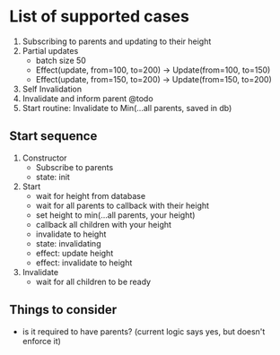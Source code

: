 # List of supported cases

1. Subscribing to parents and updating to their height
2. Partial updates
   - batch size 50
   - Effect(update, from=100, to=200) -> Update(from=100, to=150)
   - Effect(update, from=150, to=200) -> Update(from=150, to=200)
3. Self Invalidation
4. Invalidate and inform parent @todo
5. Start routine: Invalidate to Min(...all parents, saved in db)

## Start sequence

1. Constructor
   - Subscribe to parents
   - state: init
2. Start
   - wait for height from database
   - wait for all parents to callback with their height
   - set height to min(...all parents, your height)
   - callback all children with your height
   - invalidate to height
   - state: invalidating
   - effect: update height
   - effect: invalidate to height
3. Invalidate
   - wait for all children to be ready
   

## Things to consider

- is it required to have parents? (current logic says yes, but doesn't enforce it)
